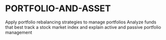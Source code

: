 # PORTFOLIO-AND-ASSET
 
Apply portfolio rebalancing strategies to manage portfolios 
Analyze funds that best track a stock market index and explain active and passive portfolio management
